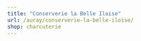 ```yaml
---
title: "Conserverie la Belle Iloise"
url: /auray/conserverie-la-belle-iloise/
shop: charcuterie
---
```

